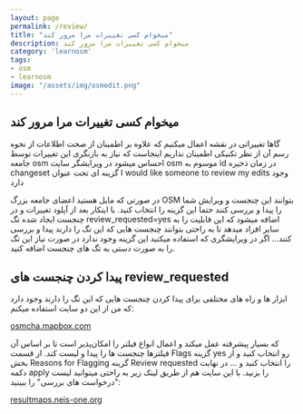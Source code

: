 ```yaml
---
layout: page
permalink: /review/
title: "میخوام کسی تغییرات مرا مرور کند"
description: میخوام کسی تغییرات مرا مرور کند 
category: 'learnosm'
tags:
- osm
- learnosm
image: "/assets/img/osmedit.png"
---
```


## میخوام کسی تغییرات مرا مرور کند

گاها تغییراتی در نقشه اعمال میکنیم که علاوه بر اطمینان از صحت اطلاعات از نحوه رسم آن از نظر تکنیکی اطمینان نداریم اینجاست که نیاز به بازنگری این تغییرات توسط جامعه osm احساس میشود در ویرایشگر سایت osm موسوم به id در زمان ذخیره changeset گزینه ای تحت عنوان I would like someone to review my edits وجود دارد 

در صورتی که مایل هستید اعضای جامعه بزرگ OSM بتوانند این چنجست و ویرایش شما را پیدا و بررسی کنند حتما این گزینه را انتخاب کنید. با اینکار بعد از آپلود تغییرات و در چنجست ایجاد شده تگ review_requested=yes اضافه میشود که این قابلیت را به سایر افراد میدهد تا به راحتی بتوانند چنجست هایی که این تگ را دارند پیدا و بررسی کنند... اگر در ویرایشگری که استفاده میکنید این گزینه وجود ندارد در صورت نیاز این تگ را به صورت دستی به تگ های چنجست اضافه کنید.


## پیدا کردن چنجست های review_requested

ابزار ها و راه های مختلفی برای پیدا کردن چنجست هایی که این تگ را دارند وجود دارد که من از این دو سایت استفاده میکنم:

[osmcha.mapbox.com](https://osmcha.mapbox.com/filters)

که بسیار پیشرفته عمل میکند و اعمال انواع فیلتر را امکان‌پذیر است تا بر اساس آن فیلترها چنجست ها را پیدا و لیست کند. از قسمت Flags گزینه yes رو انتخاب کنید و از بخش Reasons for Flagging گزینه Review requested را انتخاب کنید و ... در نهایت دکمه apply را بزنید.
با این سایت هم از طریق لینک زیر به راحتی میتوانید لیست "درخواست های بررسی" را ببینید:

[resultmaps.neis-one.org](https://resultmaps.neis-one.org/osm-suspicious?country=149&hours=96&tsearch=review_requested%3Dyes&mappingdays=-1&anyobj=t&comp=%3E&value=10&action=d&obj=n&filterkey=#13/35.7122/50.2193)

